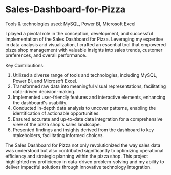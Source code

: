 # Sales-Dashboard-for-Pizza
Tools & technologies used: MySQL, Power BI, Microsoft Excel

I played a pivotal role in the conception, development, and successful implementation of the Sales Dashboard for Pizza. Leveraging my expertise in data analysis and visualization, I crafted an essential tool that empowered pizza shop management with valuable insights into sales trends, customer preferences, and overall performance.

Key Contributions:
1. Utilized a diverse range of tools and technologies, including MySQL, Power BI, and Microsoft Excel.
2. Transformed raw data into meaningful visual representations, facilitating data-driven decision-making.
4. Implemented user-friendly features and interactive elements, enhancing the dashboard's usability.
5. Conducted in-depth data analysis to uncover patterns, enabling the identification of actionable opportunities.
6. Ensured accurate and up-to-date data integration for a comprehensive view of the pizza shop's sales landscape.
7. Presented findings and insights derived from the dashboard to key stakeholders, facilitating informed choices.

The Sales Dashboard for Pizza not only revolutionized the way sales data was understood but also contributed significantly to optimizing operational efficiency and strategic planning within the pizza shop. This project highlighted my proficiency in data-driven problem-solving and my ability to deliver impactful solutions through innovative technology integration.
